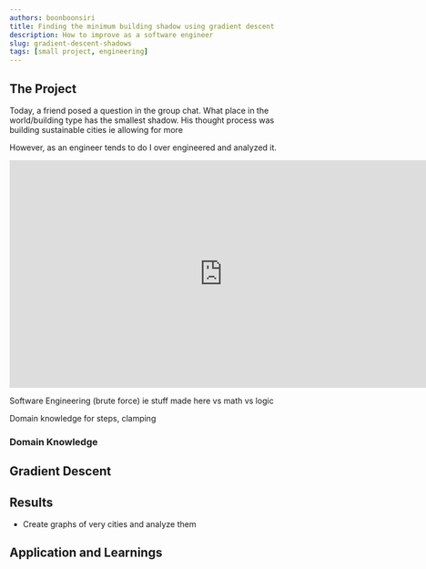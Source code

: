 ```yaml
---
authors: boonboonsiri
title: Finding the minimum building shadow using gradient descent
description: How to improve as a software engineer
slug: gradient-descent-shadows
tags: [small project, engineering]
---
```


## The Project

Today, a friend posed a question in the group chat. What place in the world/building type has the smallest shadow. His thought process was building sustainable cities ie allowing for more

However, as an engineer tends to do I over engineered and analyzed it.

<iframe width="748" height="400" src="https://www.youtube.com/embed/NVGuFdX5guE" title="Your Theme" frameborder="0" allow="accelerometer; autoplay; clipboard-write; encrypted-media; gyroscope; picture-in-picture; web-share" allowfullscreen></iframe>


Software Engineering (brute force) ie stuff made here vs math vs logic

Domain knowledge for steps, clamping

### Domain Knowledge

## Gradient Descent

## Results
- Create graphs of very cities and analyze them

## Application and Learnings
